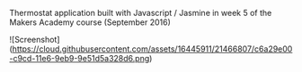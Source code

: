 Thermostat application built with Javascript / Jasmine in week 5 of the Makers Academy course (September 2016)

![Screenshot] (https://cloud.githubusercontent.com/assets/16445911/21466807/c6a29e00-c9cd-11e6-9eb9-9e51d5a328d6.png)

